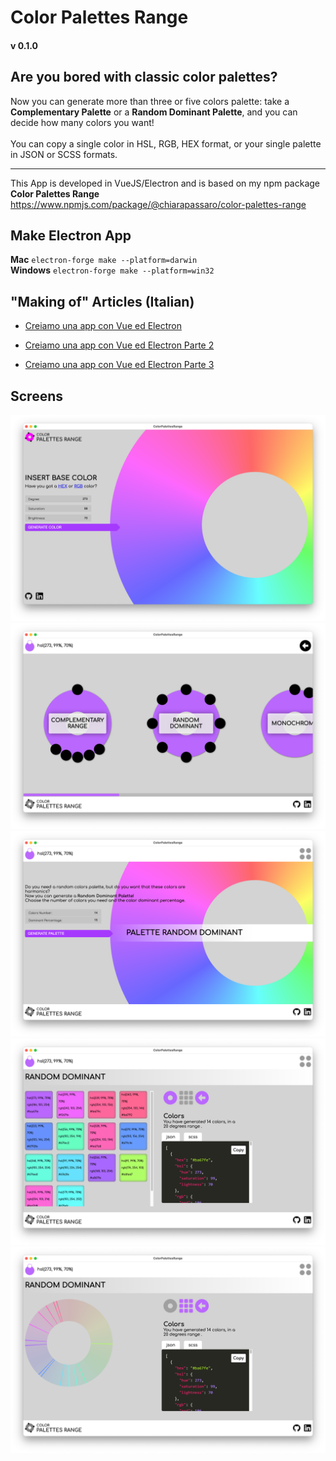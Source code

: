 # Color Palettes Range
#### v 0.1.0
## Are you bored with classic color palettes? <br>
Now you can generate more than three or five colors palette: take a **Complementary Palette** or a **Random Dominant Palette**, and you can decide how many colors you want! <br>
<br>
You can copy a single color in HSL, RGB, HEX format, or your single palette in JSON or SCSS formats.


---
This App is developed in VueJS/Electron and is based on my npm package **Color Palettes Range**
https://www.npmjs.com/package/@chiarapassaro/color-palettes-range

## Make Electron App 
**Mac** `electron-forge make --platform=darwin`<br>
**Windows** `electron-forge make --platform=win32`


## "Making of" Articles (Italian)
* [Creiamo una app con Vue ed Electron](https://chiarapassaro.medium.com/creiamo-una-app-con-vue-ed-electron-1-parte-147209265616)

* [Creiamo una app con Vue ed Electron Parte 2](https://chiarapassaro.medium.com/creiamo-una-app-con-vue-ed-electron-parte-2-a12a0fc62df1)

* [Creiamo una app con Vue ed Electron Parte 3](https://chiarapassaro.medium.com/creiamo-una-app-con-vue-ed-electron-parte-3-46aa10391e03)


## Screens
![Home](screens/mac-app-home.png)
![Palettes](screens/mac-app-palettes.png)
![Palette](screens/mac-app-palette.png)
![Palette Colors](screens/mac-app-palette-colors.png)
![Palette Wheel](screens/mac-app-palette-wheel.png)